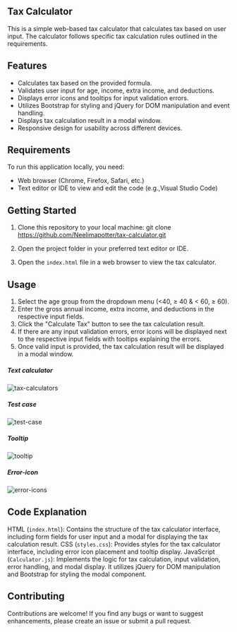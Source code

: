 ## Tax Calculator

This is a simple web-based tax calculator that calculates tax based on user input. The calculator follows specific tax calculation rules outlined in the requirements.

## Features 

- Calculates tax based on the provided formula.
- Validates user input for age, income, extra income, and deductions.
- Displays error icons and tooltips for input validation errors.
- Utilizes Bootstrap for styling and jQuery for DOM manipulation and event handling.
- Displays tax calculation result in a modal window.
- Responsive design for usability across different devices.

## Requirements

To run this application locally, you need:
- Web browser (Chrome, Firefox, Safari, etc.)
- Text editor or IDE to view and edit the code (e.g.,Visual Studio Code)

## Getting Started

1. Clone this repository to your local machine:
git clone <https://github.com/Neelimapotter/tax-calculator.git>

2. Open the project folder in your preferred text editor or IDE.

3. Open the `index.html` file in a web browser to view the tax calculator.

## Usage

1. Select the age group from the dropdown menu (<40, ≥ 40 & < 60, ≥ 60).
2. Enter the gross annual income, extra income, and deductions in the respective input fields.
3. Click the "Calculate Tax" button to see the tax calculation result.
4. If there are any input validation errors, error icons will be displayed next to the respective input fields with tooltips explaining the errors.
5. Once valid input is provided, the tax calculation result will be displayed in a modal window.


##### Text calculator

![tax-calculators](https://github.com/Neelimapotter/tax-calculator/assets/130246444/348e219d-8e79-4b28-8191-531a28420f2b)

##### Test case

 ![test-case](https://github.com/Neelimapotter/tax-calculator/assets/130246444/ec9f2000-25bb-4e8b-a7fe-7b41484012b4)

##### Tooltip

![tooltip](https://github.com/Neelimapotter/tax-calculator/assets/130246444/f635f12f-284d-4893-b06d-5fa48aa03566)

##### Error-icon
 
 ![error-icons](https://github.com/Neelimapotter/tax-calculator/assets/130246444/86dd89c0-9adb-4a4c-9f1b-7dc421d9b968)
   
## Code Explanation
HTML (`index.html`): Contains the structure of the tax calculator interface, including form fields for user input and a modal for displaying the tax calculation result.
CSS (`styles.css`): Provides styles for the tax calculator interface, including error icon placement and tooltip display.
JavaScript (`Calculator.js`): Implements the logic for tax calculation, input validation, error handling, and modal display. It utilizes jQuery for DOM manipulation and Bootstrap for styling the modal component.


## Contributing 

Contributions are welcome! If you find any bugs or want to suggest enhancements, please create an issue or submit a pull request.
